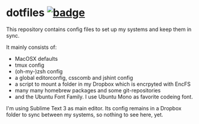 # dotfiles [![badge](http://img.shields.io/badge/%F0%9F%9A%80-Created_with_Exogenesis-be1d77.svg)](https://github.com/moonglum/exogenesis)

This repository contains config files to set up my systems and keep them in sync.

It mainly consists of:

* MacOSX defaults
* tmux config
* (oh-my-)zsh config
* a global editorconfig, csscomb and jshint config
* a script to mount a folder in my Dropbox which is encrpyted with EncFS
* many many homebrew packages and some git-repositories
* and the Ubuntu Font Family. I use Ubuntu Mono as favorite codeing font.

I'm using Sublime Text 3 as main editor. Its config remains in a Dropbox folder to sync between my systems, so nothing to see here, yet.
